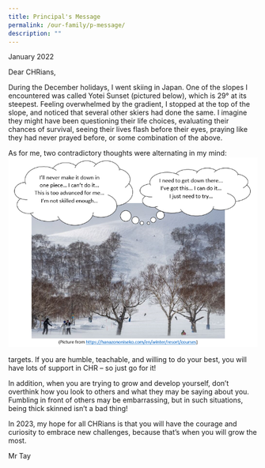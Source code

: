 ```yaml
---
title: Principal's Message
permalink: /our-family/p-message/
description: ""
---
```

January 2022  

Dear CHRians,

During the December holidays, I went skiing in Japan. One of the slopes I encountered was called Yotei Sunset (pictured below), which is 29&deg; at its steepest. Feeling overwhelmed by the gradient, I stopped at the top of the slope, and noticed that several other skiers had done the same. I imagine they might have been questioning their life choices, evaluating their chances of survival, seeing their lives flash before their eyes, praying like they had never prayed before, or some combination of the above.

As for me, two contradictory thoughts were alternating in my mind: ![](/images/P%20Message.png)

targets. If you are humble, teachable, and willing to do your best, you will have lots of support in CHR – so just go for it!

In addition, when you are trying to grow and develop yourself, don’t overthink how you look to others and what they may be saying about you. Fumbling in front of others may be embarrassing, but in such situations, being thick skinned isn’t a bad thing!

In 2023, my hope for all CHRians is that you will have the courage and curiosity to embrace new challenges, because that’s when you will grow the most.

Mr Tay